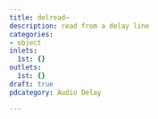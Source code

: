 ```yaml
---
title: delread~
description: read from a delay line
categories:
- object
inlets:
  1st: {}
outlets:
  1st: {}
draft: true
pdcategory: Audio Delay

---
```

